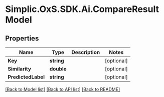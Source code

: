 # Simplic.OxS.SDK.Ai.CompareResultModel

## Properties

Name | Type | Description | Notes
------------ | ------------- | ------------- | -------------
**Key** | **string** |  | [optional] 
**Similarity** | **double** |  | [optional] 
**PredictedLabel** | **string** |  | [optional] 

[[Back to Model list]](../README.md#documentation-for-models) [[Back to API list]](../README.md#documentation-for-api-endpoints) [[Back to README]](../README.md)

